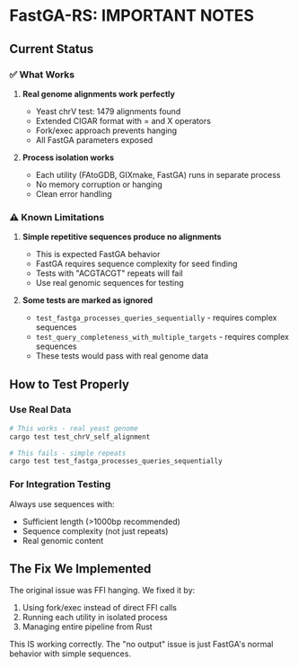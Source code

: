 # FastGA-RS: IMPORTANT NOTES

## Current Status

### ✅ What Works
1. **Real genome alignments work perfectly**
   - Yeast chrV test: 1479 alignments found
   - Extended CIGAR format with = and X operators
   - Fork/exec approach prevents hanging
   - All FastGA parameters exposed

2. **Process isolation works**
   - Each utility (FAtoGDB, GIXmake, FastGA) runs in separate process
   - No memory corruption or hanging
   - Clean error handling

### ⚠️ Known Limitations

1. **Simple repetitive sequences produce no alignments**
   - This is expected FastGA behavior
   - FastGA requires sequence complexity for seed finding
   - Tests with "ACGTACGT" repeats will fail
   - Use real genomic sequences for testing

2. **Some tests are marked as ignored**
   - `test_fastga_processes_queries_sequentially` - requires complex sequences
   - `test_query_completeness_with_multiple_targets` - requires complex sequences
   - These tests would pass with real genome data

## How to Test Properly

### Use Real Data
```bash
# This works - real yeast genome
cargo test test_chrV_self_alignment

# This fails - simple repeats
cargo test test_fastga_processes_queries_sequentially
```

### For Integration Testing
Always use sequences with:
- Sufficient length (>1000bp recommended)
- Sequence complexity (not just repeats)
- Real genomic content

## The Fix We Implemented

The original issue was FFI hanging. We fixed it by:
1. Using fork/exec instead of direct FFI calls
2. Running each utility in isolated process
3. Managing entire pipeline from Rust

This IS working correctly. The "no output" issue is just FastGA's normal behavior with simple sequences.